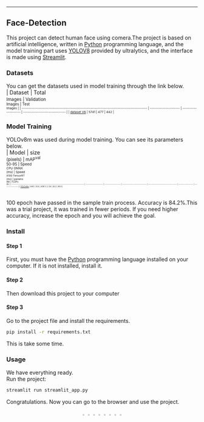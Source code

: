 ___
## Face-Detection
This project can detect human face using comera.The project is based on artificial intelligence, written in [Python](https://www.python.org/) programming language, and the model training part uses [YOLOV8](https://github.com/ultralytics/ultralytics) provided by ultralytics, and the interface is made using [Streamlit](https://docs.streamlit.io/).<br>
### Datasets
You can get the datasets used in model training through the link below.
<br>
| Dataset                                                                                     | Total<br><sup>Images | Validation<sup><br>Images | Test<br><sup>Images |
| ----------------------------------------------------------------------------------------- | --------------------- | -------------------- | ------------------------------ |
| [dataset V6](https://app.roboflow.com/ds/IcTG6m9LEy?key=WGrMr9XBR9) | 5741                   | 477                 | 442                         |
<br>

### Model Training
YOLOv8m was used during model training. You can see its parameters below.<br>
| Model                                                                                     | size<br><sup>(pixels) | mAP<sup>val<br>50-95 | Speed<br><sup>CPU ONNX<br>(ms) | Speed<br><sup>A100 TensorRT<br>(ms) | params<br><sup>(M) | FLOPs<br><sup>(B) |
| ----------------------------------------------------------------------------------------- | --------------------- | -------------------- | ------------------------------ | ----------------------------------- | ------------------ | ----------------- |
| [YOLOv8m](https://github.com/ultralytics/assets/releases/download/v0.0.0/yolov8m-oiv7.pt) | 640                   | 33.6                 | 408.5                          | 2.26                                | 26.2               | 80.6              |

<br>
100 epoch have passed in the sample train process. Accuracy is 84.2%.This was a trial project, it was trained in fewer periods. If you need higher accuracy, increase the epoch and you will achieve the goal.

### Install
#### Step 1
First, you must have the [Python](https://www.python.org/) programming language installed on your computer. If it is not installed, install it.
#### Step 2
Then download this project to your computer
#### Step 3
Go to the project file and install the requirements.
```bash
pip install -r requirements.txt
```
This is take some time.
### Usage
We have everything ready.<br>
Run the project:
```bash
streamlit run streamlit_app.py 
```
Congratulations. Now you can go to the browser and use the project.
<br>
<div align="center">
  <a href="https://github.com/Bektosh-Nuriddinov"><img src="https://github.com/ultralytics/assets/raw/main/social/logo-social-github.png" width="2%" alt="GitHub"></a>
  <img src="https://github.com/ultralytics/assets/raw/main/social/logo-transparent.png" width="2%">
  <a href="https://www.linkedin.com/in/bektosh-nuriddinov-72b766231/"><img src="https://github.com/ultralytics/assets/raw/main/social/logo-social-linkedin.png" width="2%" alt="LinkedIn"></a>
  <img src="https://github.com/ultralytics/assets/raw/main/social/logo-transparent.png" width="2%">
  <a href="https://www.youtube.com/@BektoshNuriddinov"><img src="https://github.com/ultralytics/assets/raw/main/social/logo-social-youtube.png" width="2%" alt="YouTube"></a>
  <img src="https://github.com/ultralytics/assets/raw/main/social/logo-transparent.png" width="2%">
  <a href="https://www.instagram.com/bektosh_nuriddinov/"><img src="https://github.com/ultralytics/assets/raw/main/social/logo-social-instagram.png" width="2%" alt="Instagram"></a>
  <img src="https://github.com/ultralytics/assets/raw/main/social/logo-transparent.png" width="2%">
</div>
